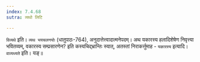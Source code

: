 ```yaml
---
index: 7.4.68
sutra: व्यथो लिटि

---
```

   `विव्यथे` इति। `व्यथ भयचलनयोः` (धातुपाठः-764), अनुदात्तेत्त्वादात्मनेपदम्। अथ यकारस्य हलादिशेषेण निवृत्त्या भवितव्यम्, वकारस्य सम्प्रसारणेन? इति कस्यचिद्भ्रान्तिः स्यात्, अतस्तां निराकर्त्तुमाह - `यकारस्य` इत्यादि। `वाव्यथ्यते` इति। यङ्॥